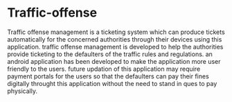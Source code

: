 # Traffic-offense
Traffic offense management is a ticketing system which can produce tickets automatically for the concerned authorities through their devices using this application.
traffic offense management is developed to help the authorities provide ticketing to the defaulters of the traffic rules and regulations.
an android application has been developed to make the application more user friendly to the users.
future updation of this application may require payment portals for the users so that the defaulters can pay their fines digitally throught this application without the need to stand in ques to pay physically.
